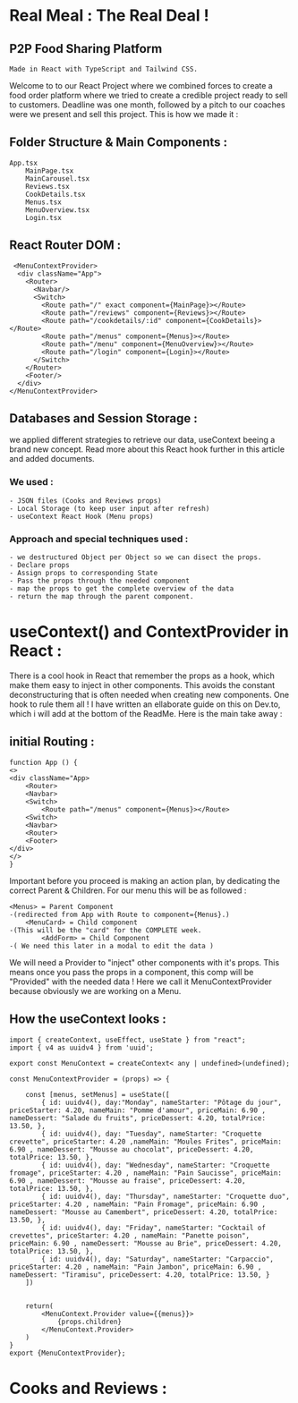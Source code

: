 # Real Meal : The Real Deal ! 
## P2P Food Sharing Platform
    Made in React with TypeScript and Tailwind CSS. 

Welcome to to our React Project where we combined forces to create a food order platform where we tried to create a credible project ready to sell to customers. Deadline was one month, followed by a pitch to our coaches were we present and sell this project. This is how we made it : 

## Folder Structure & Main Components :
    App.tsx
        MainPage.tsx
        MainCarousel.tsx
        Reviews.tsx
        CookDetails.tsx
        Menus.tsx
        MenuOverview.tsx
        Login.tsx
## React Router DOM : 
     <MenuContextProvider>
      <div className="App">
        <Router>
          <Navbar/>
          <Switch>
            <Route path="/" exact component={MainPage}></Route>
            <Route path="/reviews" component={Reviews}></Route>
            <Route path="/cookdetails/:id" component={CookDetails}></Route>
            <Route path="/menus" component={Menus}></Route>
            <Route path="/menu" component={MenuOverview}></Route>
            <Route path="/login" component={Login}></Route>
          </Switch>
        </Router>
        <Footer/>
      </div>
    </MenuContextProvider>

## Databases and Session Storage : 
we applied different strategies to retrieve our data, useContext beeing a brand new concept. Read more about this React hook further in this article and added documents. <br>
### We used : 
    - JSON files (Cooks and Reviews props)
    - Local Storage (to keep user input after refresh)
    - useContext React Hook (Menu props)

### Approach and special techniques used :  
    - we destructured Object per Object so we can disect the props. 
    - Declare props
    - Assign props to corresponding State
    - Pass the props through the needed component
    - map the props to get the complete overview of the data 
    - return the map through the parent component.

# useContext() and ContextProvider in React :

There is a cool hook in React that remember the props as a hook, which make them easy to inject in other components. This avoids the constant deconstructuring that is often needed when creating new components. One hook to rule them all ! I have written an ellaborate guide on this on Dev.to, which i will add at the bottom of the ReadMe. Here is the main take away : 
## initial Routing : 
    
    
    function App () {
    <>
    <div className="App>
        <Router>
        <Navbar>
        <Switch>
            <Route path="/menus" component={Menus}></Route>
        <Switch>
        <Navbar>
        <Router>
        <Footer>
    </div>
    </>
    }
    
Important before you proceed is making an action plan, by dedicating the correct Parent & Children. For our menu this will be as followed :

    <Menus> = Parent Component 
    -(redirected from App with Route to component={Menus}.)
        <MenuCard> = Child component 
    -(This will be the "card" for the COMPLETE week. 
            <AddForm> = Child Component 
    -( We need this later in a modal to edit the data )

We will need a Provider to "inject" other components with it's props.
This means once you pass the props in a component, this comp will be "Provided" with the needed data !
Here we call it MenuContextProvider because obviously we are working on a Menu.

## How the useContext looks : 
 
    import { createContext, useEffect, useState } from "react";
    import { v4 as uuidv4 } from 'uuid';

    export const MenuContext = createContext< any | undefined>(undefined);

    const MenuContextProvider = (props) => {

        const [menus, setMenus] = useState([
            { id: uuidv4(), day:"Monday", nameStarter: "Pôtage du jour", priceStarter: 4.20, nameMain: "Pomme d'amour", priceMain: 6.90 , nameDessert: "Salade du fruits", priceDessert: 4.20, totalPrice: 13.50, },
            { id: uuidv4(), day: "Tuesday", nameStarter: "Croquette crevette", priceStarter: 4.20 ,nameMain: "Moules Frites", priceMain: 6.90 , nameDessert: "Mousse au chocolat", priceDessert: 4.20, totalPrice: 13.50, },
            { id: uuidv4(), day: "Wednesday", nameStarter: "Croquette fromage", priceStarter: 4.20 , nameMain: "Pain Saucisse", priceMain: 6.90 , nameDessert: "Mousse au fraise", priceDessert: 4.20, totalPrice: 13.50, }, 
            { id: uuidv4(), day: "Thursday", nameStarter: "Croquette duo", priceStarter: 4.20 , nameMain: "Pain Fromage", priceMain: 6.90 , nameDessert: "Mousse au Camembert", priceDessert: 4.20, totalPrice: 13.50, },
            { id: uuidv4(), day: "Friday", nameStarter: "Cocktail of crevettes", priceStarter: 4.20 , nameMain: "Panette poison", priceMain: 6.90 , nameDessert: "Mousse au Brie", priceDessert: 4.20, totalPrice: 13.50, },
            { id: uuidv4(), day: "Saturday", nameStarter: "Carpaccio", priceStarter: 4.20 , nameMain: "Pain Jambon", priceMain: 6.90 , nameDessert: "Tiramisu", priceDessert: 4.20, totalPrice: 13.50, }
        ])


        return(
            <MenuContext.Provider value={{menus}}>
                {props.children}
            </MenuContext.Provider>
        )
    }
    export {MenuContextProvider};

# Cooks and Reviews : 